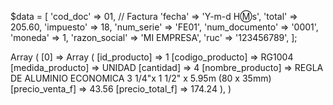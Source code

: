 $data = [
     'cod_doc'       => 01, // Factura
     'fecha'         => 'Y-m-d H:m:s',
     'total'         => 205.60,
     'impuesto'      => 18,
     'num_serie'     => 'FE01',
     'num_documento' => '0001',
     'moneda'        => 1,
     'razon_social'  => 'MI EMPRESA',
     'ruc'           => '123456789',
 ];


 Array
(
    [0] => Array
        (
            [id_producto] => 1
            [codigo_producto] => RG1004
            [medida_producto] => UNIDAD
            [cantidad] => 4
            [nombre_producto] => REGLA DE ALUMINIO ECONOMICA 3 1/4"x 1 1/2" x 5.95m (80 x 35mm)
            [precio_venta_f] => 43.56
            [precio_total_f] => 174.24
        ),
)